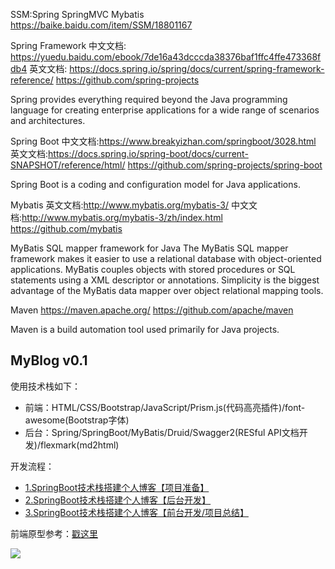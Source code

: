 SSM:Spring SpringMVC Mybatis
https://baike.baidu.com/item/SSM/18801167



Spring Framework
中文文档: https://yuedu.baidu.com/ebook/7de16a43dcccda38376baf1ffc4ffe473368fdb4
英文文档: https://docs.spring.io/spring/docs/current/spring-framework-reference/
https://github.com/spring-projects
 
Spring provides everything required beyond the Java programming language for creating enterprise applications for a wide range of scenarios and architectures.



Spring Boot
中文文档:https://www.breakyizhan.com/springboot/3028.html
英文文档:https://docs.spring.io/spring-boot/docs/current-SNAPSHOT/reference/html/
https://github.com/spring-projects/spring-boot
 
Spring Boot is a coding and configuration model for Java applications.



Mybatis
英文文档:http://www.mybatis.org/mybatis-3/
中文文档:http://www.mybatis.org/mybatis-3/zh/index.html
https://github.com/mybatis
 
MyBatis SQL mapper framework for Java
The MyBatis SQL mapper framework makes it easier to use a relational database with object-oriented applications. MyBatis couples objects with stored procedures or SQL statements using a XML descriptor or annotations. Simplicity is the biggest advantage of the MyBatis data mapper over object relational mapping tools.




Maven
https://maven.apache.org/
https://github.com/apache/maven

 
Maven is a build automation tool used primarily for Java projects.



## MyBlog v0.1
使用技术栈如下：
- 前端：HTML/CSS/Bootstrap/JavaScript/Prism.js(代码高亮插件)/font-awesome(Bootstrap字体)
- 后台：Spring/SpringBoot/MyBatis/Druid/Swagger2(RESful API文档开发)/flexmark(md2html)

开发流程：
- [1.SpringBoot技术栈搭建个人博客【项目准备】](https://www.jianshu.com/p/0293368fe750)
- [2.SpringBoot技术栈搭建个人博客【后台开发】](https://www.jianshu.com/p/91c6c9fc67c4)
- [3.SpringBoot技术栈搭建个人博客【前台开发/项目总结】](https://www.jianshu.com/p/c66541e59249)

前端原型参考：[戳这里](https://www.zcool.com.cn/work/ZMjgzMjE1ODA=.html)

![](https://upload-images.jianshu.io/upload_images/7896890-8f7f25a8328d2372.png?imageMogr2/auto-orient/strip%7CimageView2/2/w/1000/format/webp)
